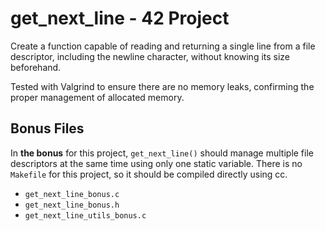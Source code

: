 # get_next_line - 42 Project

Create a function capable of reading and returning a single line from a file descriptor, including the newline character, without knowing its size beforehand.

Tested with Valgrind to ensure there are no memory leaks, confirming the proper management of allocated memory.

## Bonus Files
In **the bonus** for this project, `get_next_line()` should manage multiple file descriptors at the same time using only one static variable. There is no `Makefile` for this project, so it should be compiled directly using cc.

- `get_next_line_bonus.c`
- `get_next_line_bonus.h`
- `get_next_line_utils_bonus.c`

